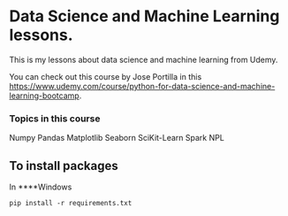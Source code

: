 # Data Science and Machine Learning lessons.

This is my lessons about data science and machine learning from Udemy.

You can check out this course by Jose Portilla in this https://www.udemy.com/course/python-for-data-science-and-machine-learning-bootcamp.

### Topics in this course 

  Numpy
  Pandas
  Matplotlib
  Seaborn
  SciKit-Learn
  Spark
  NPL



## To install packages
In ****Windows
```
pip install -r requirements.txt
```
